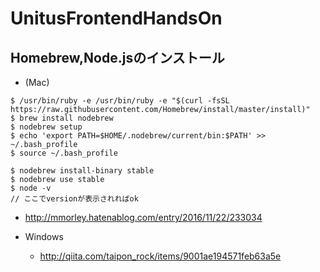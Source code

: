 # UnitusFrontendHandsOn

## Homebrew,Node.jsのインストール

- (Mac)
```Shell
$ /usr/bin/ruby -e /usr/bin/ruby -e "$(curl -fsSL https://raw.githubusercontent.com/Homebrew/install/master/install)"
$ brew install nodebrew
$ nodebrew setup
$ echo 'export PATH=$HOME/.nodebrew/current/bin:$PATH' >> ~/.bash_profile
$ source ~/.bash_profile

$ nodebrew install-binary stable
$ nodebrew use stable
$ node -v
// ここでversionが表示されればok
```
  - http://mmorley.hatenablog.com/entry/2016/11/22/233034 

- Windows
  - http://qiita.com/taipon_rock/items/9001ae194571feb63a5e
